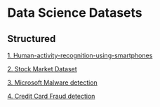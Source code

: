 # Data Science Datasets

## Structured 
[1. Human-activity-recognition-using-smartphones](https://www.kaggle.com/datasets/harshjadhav6301/human-activity-recognition-using-smartphones)

[2. Stock Market Dataset](https://www.kaggle.com/datasets/jacksoncrow/stock-market-dataset)

[3. Microsoft Malware detection](https://www.kaggle.com/c/microsoft-malware-prediction)

[4. Credit Card Fraud detection](https://www.kaggle.com/datasets/shayannaveed/credit-card-fraud-detection)
